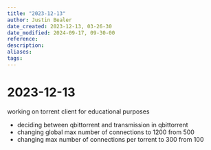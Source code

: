 ```yaml
---
title: "2023-12-13"
author: Justin Bealer
date_created: 2023-12-13, 03-26-30
date_modified: 2024-09-17, 09-30-00
reference: 
description: 
aliases: 
tags: 
---
```

# 2023-12-13

working on torrent client for educational purposes
* deciding between qbittorrent and transmission
in qbittorrent
* changing global max number of connections to 1200 from 500
* changing max number of connections per torrent to 300 from 100


